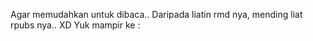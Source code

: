 Agar memudahkan untuk dibaca..
Daripada liatin rmd nya, mending liat rpubs nya.. XD
Yuk mampir ke :
